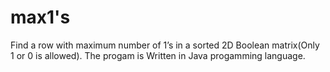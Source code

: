# max1's
Find a row with maximum number of 1’s in a sorted 2D Boolean matrix(Only 1 or 0 is allowed).
The progam is Written in Java progamming language.
